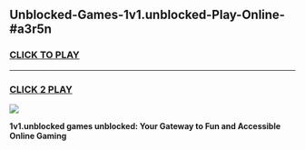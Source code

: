 
## Unblocked-Games-1v1.unblocked-Play-Online-#a3r5n
<h3>
<a href="https://premium.freeplayer.one?title=1v1.unblocked&ref=27F">CLICK TO PLAY</a></h3>
<hr>

<h3>
<a href="https://premium.freeplayer.one?title=1v1.unblocked&ref=27F">CLICK 2 PLAY</a>
  
</h3>

<a href="https://premium.freeplayer.one?title=1v1.unblocked&ref=27F"><img src="https://clearcache.store/games.png"></a>


**1v1.unblocked games unblocked: Your Gateway to Fun and Accessible Online Gaming**
